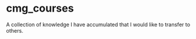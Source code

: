 # cmg_courses
A collection of knowledge I have accumulated that I would like to transfer to others.
